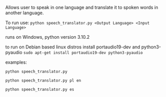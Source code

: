 Allows user to speak in one language and translate it to spoken words in another language.

To run use: `python speech_translator.py <Output Language> <Input Language>`

runs on Windows, python version 3.10.2

to run on Debian based linux distros install portaudio19-dev and python3-pyaudio
`sudo apt-get install portaudio19-dev python3-pyaudio`

examples:

`python speech_translator.py`

`python speech_translator.py pl en`

`python speech_translator.py es`
